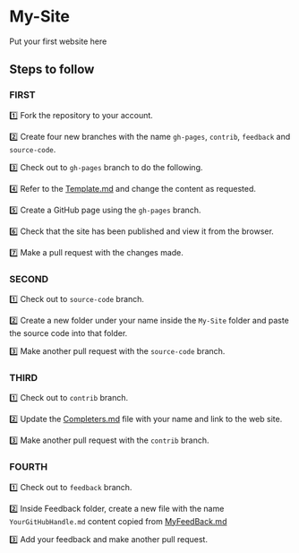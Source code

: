 # My-Site
Put your first website here

## Steps to follow

### FIRST

:one: Fork the repository to your account.

:two: Create four new branches with the name `gh-pages`, `contrib`, `feedback` and `source-code`.

:three: Check out to `gh-pages` branch to do the following.

:four: Refer to the [Template.md](Template.md) and change the content as requested.

:five: Create a GitHub page using the `gh-pages` branch.

:six: Check that the site has been published and view it from the browser.

:seven: Make a pull request with the changes made.

### SECOND

:one: Check out to `source-code` branch.

:two: Create a new folder under your name inside the `My-Site` folder and paste the source code into that folder.

:three: Make another pull request with the `source-code` branch.

### THIRD

:one: Check out to `contrib` branch.

:two: Update the [Completers.md](Completers.md) file with your name and link to the web site.

:three: Make another pull request with the `contrib` branch.

### FOURTH

:one: Check out to `feedback` branch.

:two: Inside Feedback folder, create a new file with the name `YourGitHubHandle.md` content copied from [MyFeedBack.md](Feedback/MyFeedBack.md)

:three: Add your feedback and make another pull request.
